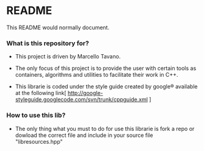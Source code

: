 # README #

This README would normally document.

### What is this repository for? ###

* This project is driven by Marcello Tavano.

* The only focus of this project is to provide the user with certain tools as containers, algorithms and utilities to facilitate their work in C++.

* This librarie is coded under the style guide created by google® available at the following link[ http://google-styleguide.googlecode.com/svn/trunk/cppguide.xml ]

### How to use this lib? ###

* The only thing what you must to do for use this librarie is fork a repo or dowload the correct file and include in your
source file "libresources.hpp"